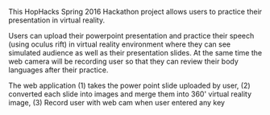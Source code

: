 
This HopHacks Spring 2016 Hackathon project allows users to practice their presentation in virtual reality.

Users can upload their powerpoint presentation and practice their speech (using oculus rift) in virtual reality environment where they can see
simulated audience as well as their presentation slides. At the same time the web camera will be recording user so that they can review their body languages after their practice.

The web application (1) takes the power point slide uploaded by user, (2) converted each slide into images and merge them into 360' virtual reality image, 
(3) Record user with web cam when user entered any key 
